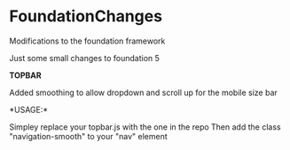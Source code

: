 FoundationChanges
=================

Modifications to the foundation framework

Just some small changes to foundation 5 

**TOPBAR**
<br>
<p>Added smoothing to allow dropdown and scroll up for the mobile size bar </p>
*USAGE:*
<p>Simpley replace your topbar.js with the one in the repo
Then add the class "navigation-smooth" to your "nav" element </p>

